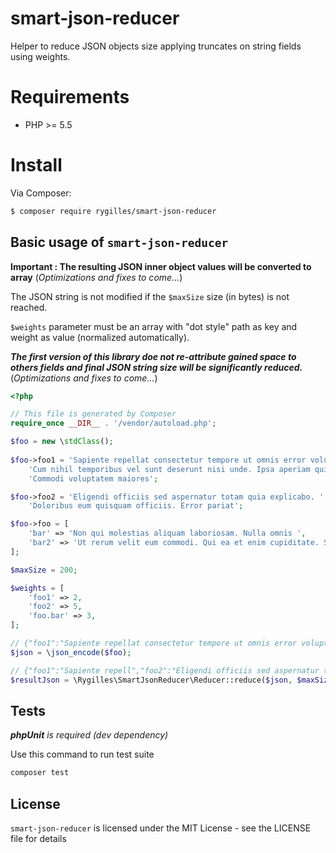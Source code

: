# smart-json-reducer

Helper to reduce JSON objects size applying truncates on string fields using weights.

# Requirements

- PHP >= 5.5

# Install

Via Composer:

```bash
$ composer require rygilles/smart-json-reducer
```

## Basic usage of `smart-json-reducer`

**Important : The resulting JSON inner object values will be converted to array** (_Optimizations and fixes to come..._)

The JSON string is not modified if the `$maxSize` size (in bytes) is not reached.

`$weights` parameter must be an array with "dot style" path as key and weight as value (normalized automatically).

**_The first version of this library doe not re-attribute gained space to others fields
and final JSON string size will be significantly reduced._** (_Optimizations and fixes to come..._)

```php
<?php

// This file is generated by Composer
require_once __DIR__ . '/vendor/autoload.php';

$foo = new \stdClass();
		
$foo->foo1 = 'Sapiente repellat consectetur tempore ut omnis error voluptate ipsum. ' .
    'Cum nihil temporibus vel sunt deserunt nisi unde. Ipsa aperiam qui sed harum molestiae qui consectetur. ' .
    'Commodi voluptatem maiores';

$foo->foo2 = 'Eligendi officiis sed aspernatur totam quia explicabo. ' .
    'Doloribus eum quisquam officiis. Error pariat';

$foo->foo = [
    'bar' => 'Non qui molestias aliquam laboriosam. Nulla omnis ',
    'bar2' => 'Ut rerum velit eum commodi. Qui ea et enim cupiditate. Sequi nisi iure qui '
];

$maxSize = 200;

$weights = [
    'foo1' => 2,
    'foo2' => 5,
    'foo.bar' => 3,
];

// {"foo1":"Sapiente repellat consectetur tempore ut omnis error voluptate ipsum. Cum nihil temporibus vel sunt deserunt nisi unde. Ipsa aperiam qui sed harum molestiae qui consectetur. Commodi voluptatem maiores","foo2":"Eligendi officiis sed aspernatur totam quia explicabo. Doloribus eum quisquam officiis. Error pariat","foo":{"bar":"Non qui molestias aliquam laboriosam. Nulla omnis ","bar2":"Ut rerum velit eum commodi. Qui ea et enim cupiditate. Sequi nisi iure qui "}}
$json = \json_encode($foo);

// {"foo1":"Sapiente repell","foo2":"Eligendi officiis sed aspernatur totam","foo":{"bar":"Non qui molestias aliqu","bar2":"Ut rerum velit eum commodi. Qui ea et enim cupiditate. Sequi nisi iure qui "}}
$resultJson = \Rygilles\SmartJsonReducer\Reducer::reduce($json, $maxSize, $weights);

```

## Tests

_**phpUnit** is required (dev dependency)_

Use this command to run test suite

```bash
composer test
```

## License

`smart-json-reducer` is licensed under the MIT License - see the LICENSE file for details